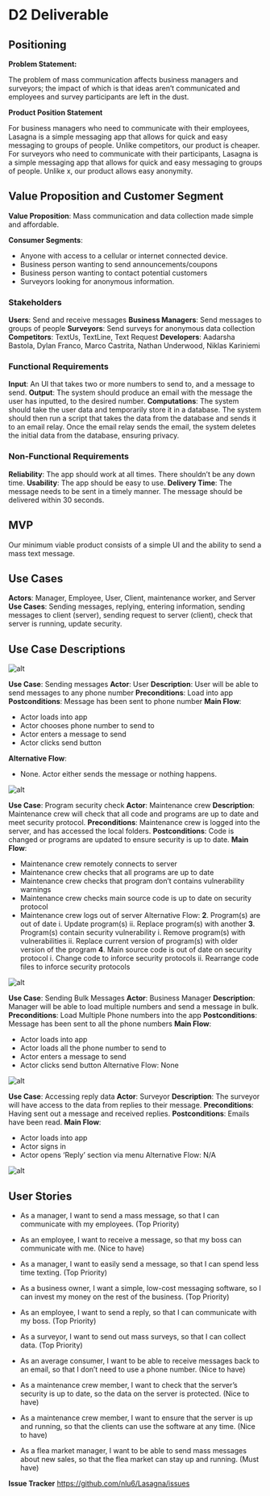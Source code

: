 # D2 Deliverable

## Positioning
**Problem Statement:**

The problem of mass communication affects business managers and surveyors; the impact of which is that ideas aren’t communicated and employees and survey participants are left in the dust.

**Product Position Statement**

For business managers who need to communicate with their employees, Lasagna is a simple messaging app that allows for quick and easy messaging to groups of people. Unlike competitors, our product is cheaper.
For surveyors who need to communicate with their participants, Lasagna is a simple messaging app that allows for quick and easy messaging to groups of people. Unlike x, our product allows easy anonymity. 

## Value Proposition and Customer Segment

**Value Proposition**: Mass communication and data collection made simple and affordable.

**Consumer Segments**:
- Anyone with access to a cellular or internet connected device.
- Business person wanting to send announcements/coupons
- Business person wanting to contact potential customers
- Surveyors looking for anonymous information.

### Stakeholders
**Users**: Send and receive messages
**Business Managers**: Send messages to groups of people
**Surveyors**: Send surveys for anonymous data collection
**Competitors**: TextUs, TextLine, Text Request
**Developers**: Aadarsha Bastola, Dylan Franco, Marco Castrita, Nathan Underwood, Niklas Kariniemi

### Functional Requirements
**Input**: An UI that takes two or more numbers to send to, and a message to send.
**Output**: The system should produce an email with the message the user has inputted, to the desired number.
**Computations**: The system should take the user data and temporarily store it in a database. The system should then run a script that takes the data from the database and sends it to an email relay. Once the email relay sends the email, the system deletes the initial data from the database, ensuring privacy.

### Non-Functional Requirements
**Reliability**: The app should work at all times. There shouldn’t be any down time.
**Usability**: The app should be easy to use.
**Delivery Time**: The message needs to be sent in a timely manner. The message should be delivered within 30 seconds.

## MVP
Our minimum viable product consists of a simple UI and the ability to send a mass text message.

## Use Cases
**Actors**: Manager, Employee, User, Client, maintenance worker, and Server
**Use Cases**: Sending messages, replying, entering information, sending messages to client (server), sending request to server (client), check that server is running, update security. 



## Use Case Descriptions
![alt](https://github.com/nlu6/Lasagna/blob/main/Deliverables/d2_diagram1.JPG?raw=true)

**Use Case**: Sending messages
**Actor**: User
**Description**: User will be able to send messages to any phone number
**Preconditions**: Load into app
**Postconditions**: Message has been sent to phone number
**Main Flow**:
- Actor loads into app
- Actor chooses phone number to send to
- Actor enters a message to send
- Actor clicks send button

**Alternative Flow**:
- None. Actor either sends the message or nothing happens.

![alt](https://github.com/nlu6/Lasagna/blob/main/Deliverables/d2_diagram2.JPG?raw=true)



**Use Case**: Program security check
**Actor**: Maintenance crew
**Description**: Maintenance crew will check that all code and programs are up to date and meet security protocol. 
**Preconditions**: Maintenance crew is logged into the server, and has accessed the local folders.
**Postconditions**: Code is changed or programs are updated to ensure security is up to date.
**Main Flow**:
- Maintenance crew remotely connects to server
- Maintenance crew checks that all programs are up to date
- Maintenance crew checks that program don’t contains vulnerability warnings
- Maintenance crew checks main source code is up to date on security protocol
- Maintenance crew logs out of server
Alternative Flow:
**2**. Program(s) are out of date
   i. Update program(s)
   ii. Replace program(s) with another
**3**. Program(s) contain security vulnerability
   i. Remove program(s) with vulnerabilities
   ii. Replace current version of program(s) with older version of the program
**4**. Main source code is out of date on security protocol
   i. Change code to inforce security protocols
   ii. Rearrange code files to inforce security protocols
   
![alt](https://github.com/nlu6/Lasagna/blob/main/Deliverables/d2_diagram3.JPG?raw=true)


**Use Case**: Sending Bulk Messages
**Actor**: Business Manager
**Description**: Manager will be able to load multiple numbers and send a message in bulk.
**Preconditions**: Load Multiple Phone numbers into the app
**Postconditions**: Message has been sent to all the phone numbers
**Main Flow**:
- Actor loads into app
- Actor loads all the phone number to send to
- Actor enters a message to send
- Actor clicks send button
Alternative Flow:
None

![alt](https://github.com/nlu6/Lasagna/blob/main/Deliverables/d2_diagram4.JPG?raw=true)


**Use Case**: Accessing reply data
**Actor**: Surveyor
**Description**: The surveyor will have access to the data from replies to their message.
**Preconditions**: Having sent out a message and received replies.
**Postconditions**: Emails have been read.
**Main Flow**:
- Actor loads into app
- Actor signs in
- Actor opens ‘Reply’ section via menu
Alternative Flow:
N/A

![alt](https://github.com/nlu6/Lasagna/blob/main/Deliverables/d2_diagram5.JPG?raw=true)


## User Stories
- As a manager, I want to send a mass message, so that I can communicate with my employees. (Top Priority)

- As an employee, I want to receive a message, so that my boss can communicate with me. (Nice to have)

- As a manager, I want to easily send a message, so that I can spend less time texting. (Top Priority)

- As a business owner, I want a simple, low-cost messaging software, so I can invest my money on the rest of the business. (Top Priority)

- As an employee, I want to send a reply, so that I can communicate with my boss. (Top Priority)

- As a surveyor, I want to send out mass surveys, so that I can collect data. (Top Priority)

- As an average consumer, I want to be able to receive messages back to an email, so that I don’t need to use a phone number. (Nice to have)

- As a maintenance crew member, I want to check that the server’s security is up to date, so the data on the server is protected. (Nice to have)

- As a maintenance crew member, I want to ensure that the server is up and running, so that the clients can use the software at any time. (Nice to have)

- As a flea market manager, I want to be able to send mass messages about new sales, so that the flea market can stay up and running. (Must have)

**Issue Tracker**
https://github.com/nlu6/Lasagna/issues

